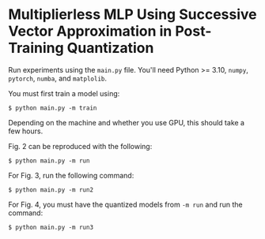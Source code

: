 # Multiplierless MLP Using Successive Vector Approximation in Post-Training Quantization

Run experiments using the `main.py` file. You'll need Python >= 3.10, `numpy`, `pytorch`, `numba`, and `matplolib`.

You must first train a model using:
```{bash}
$ python main.py -m train
```
Depending on the machine and whether you use GPU, this should take a few hours.

Fig. 2 can be reproduced with the following:
```{bash}
$ python main.py -m run
```

For Fig. 3, run the following command:
```{bash}
$ python main.py -m run2
```

For Fig. 4, you must have the quantized models from `-m run` and run the command:
```{bash}
$ python main.py -m run3
```
